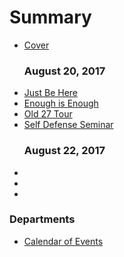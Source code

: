 # Summary

* [Cover](README.md)
  ### August 20, 2017
* [Just Be Here](justbeheremd.md)
* [Enough is Enough](enoughisenough.md)
* [Old 27 Tour](Old27Tour.md)
* [Self Defense Seminar](selfdefense.md)
  ### August 22, 2017
* [](08222017/ArtWalkCentral.md)
* [](08222017/laidleybuilding.md)
* [](08222017/pasalacqua.md)

### Departments

* [Calendar of Events](Calendar.md)



